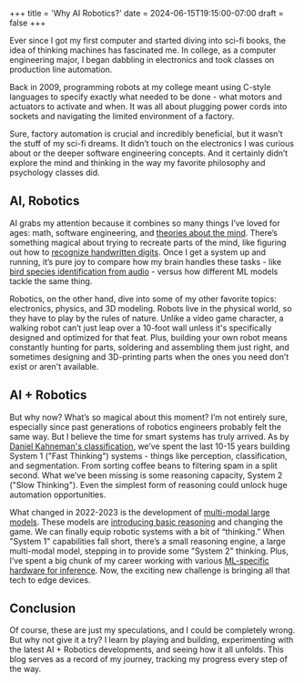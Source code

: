 +++
title = 'Why AI Robotics?'
date = 2024-06-15T19:15:00-07:00
draft = false
+++

Ever since I got my first computer and started diving into sci-fi books, the idea of thinking machines has fascinated me. In college, as a computer engineering major, I began dabbling in electronics and took classes on production line automation.
<!--more-->
Back in 2009, programming robots at my college meant using C-style languages to specify exactly what needed to be done - what motors and actuators to activate and when. It was all about plugging power cords into sockets and navigating the limited environment of a factory.

Sure, factory automation is crucial and incredibly beneficial, but it wasn’t the stuff of my sci-fi dreams. It didn’t touch on the electronics I was curious about or the deeper software engineering concepts. And it certainly didn’t explore the mind and thinking in the way my favorite philosophy and psychology classes did.

## AI, Robotics

AI grabs my attention because it combines so many things I’ve loved for ages: math, software engineering, and [theories about the mind](https://amcs-community.org/). There’s something magical about trying to recreate parts of the mind, like figuring out how to [recognize handwritten digits](https://www.kaggle.com/competitions/digit-recognizer). Once I get a system up and running, it’s pure joy to compare how my brain handles these tasks - like [bird species identification from audio](https://www.kaggle.com/competitions/birdclef-2024) - versus how different ML models tackle the same thing.

Robotics, on the other hand, dive into some of my other favorite topics: electronics, physics, and 3D modeling. Robots live in the physical world, so they have to play by the rules of nature. Unlike a video game character, a walking robot can’t just leap over a 10-foot wall unless it's specifically designed and optimized for that feat. Plus, building your own robot means constantly hunting for parts, soldering and assembling them just right, and sometimes designing and 3D-printing parts when the ones you need don’t exist or aren't available.

## AI + Robotics

But why now? What’s so magical about this moment? I’m not entirely sure, especially since past generations of robotics engineers probably felt the same way. But I believe the time for smart systems has truly arrived. As by [Daniel Kahneman's classification](https://www.goodreads.com/book/show/11468377-thinking-fast-and-slow), we’ve spent the last 10-15 years building System 1 ("Fast Thinking") systems - things like perception, classification, and segmentation. From sorting coffee beans to filtering spam in a split second. What we’ve been missing is some reasoning capacity, System 2 ("Slow Thinking"). Even the simplest form of reasoning could unlock huge automation opportunities.

What changed in 2022-2023 is the development of [multi-modal large models](https://llava-vl.github.io/). These models are [introducing basic reasoning](https://vimalabs.github.io/) and changing the game. We can finally equip robotic systems with a bit of “thinking.” When "System 1" capabilities fall short, there’s a small reasoning engine, a large multi-modal model, stepping in to provide some "System 2" thinking. Plus, I’ve spent a big chunk of my career working with various [ML-specific hardware for inference](https://www.linkedin.com/posts/the-dima_ml-sota-inference-activity-7200596856270200832-ouQL/). Now, the exciting new challenge is bringing all that tech to edge devices.

## Conclusion

Of course, these are just my speculations, and I could be completely wrong. But why not give it a try? I learn by playing and building, experimenting with the latest AI + Robotics developments, and seeing how it all unfolds. This blog serves as a record of my journey, tracking my progress every step of the way.
